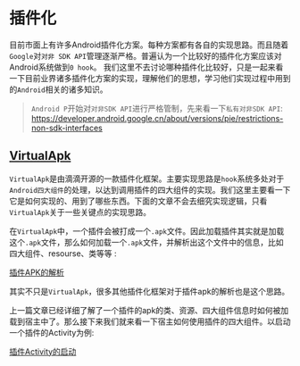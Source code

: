 # 插件化 

目前市面上有许多Android插件化方案。每种方案都有各自的实现思路。而且随着`Google`对`对非 SDK API`管理逐渐严格。普遍认为一个比较好的插件化方案应该对Android系统做到`0 hook`。
我们这里不去讨论哪种插件化比较好，只是一起来看一下目前业界诸多插件化方案的实现，理解他们的思想，学习他们实现过程中用到的`Android`相关的诸多知识。

>`Android P`开始对`对非SDK API`进行严格管制，先来看一下`私有对非SDK API`: https://developer.android.google.cn/about/versions/pie/restrictions-non-sdk-interfaces

##  <a href="https://github.com/didi/VirtualAPK">VirtualApk</a>

`VirtualApk`是由滴滴开源的一款插件化框架。主要实现思路是`hook`系统多处对于`Android四大组件`的处理，以达到调用插件的四大组件的实现。我们这里主要看一下它是如何实现的、用到了哪些东西。下面的文章不会去细究实现逻辑，只看`VirtualApk`关于一些关键点的实现思路。

在`VirtualApk`中，一个插件会被打成一个`.apk`文件。因此加载插件其实就是加载这个`.apk`文件，那么如何加载一个`.apk`文件，并解析出这个文件中的信息，比如四大组件、resourse、类等等 :

<a href="VirtualApk/插件APK的解析.md">插件APK的解析</a>

其实不只是`VirtualApk`，很多其他插件化框架对于插件apk的解析也是这个思路。

上一篇文章已经详细了解了一个插件的apk的类、资源、四大组件信息时如何被加载到宿主中了。那么接下来我们就来看一下宿主如何使用插件的四大组件。以启动一个插件的Activity为例:

<a href="VirtualApk/插件Activity的启动.md">插件Activity的启动</a>